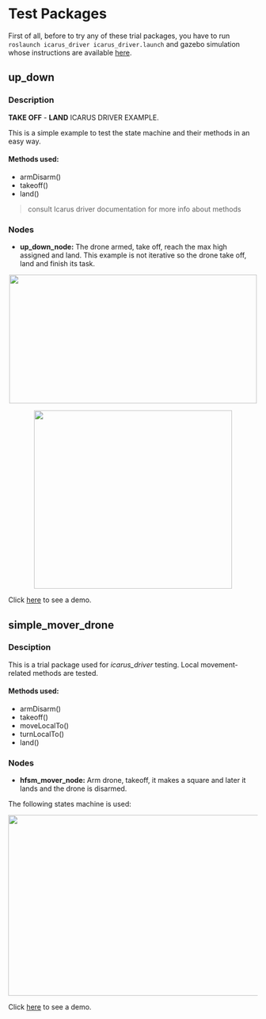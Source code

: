 # Test Packages

First of all, before to try any of these trial packages, you have to run ``roslaunch icarus_driver icarus_driver.launch`` and gazebo simulation whose instructions are available [here](https://github.com/RoboTech-URJC/Icarus-Project/blob/master/src/ros_package/README.md).

## up_down

### Description

**TAKE OFF** - **LAND**  ICARUS DRIVER EXAMPLE.

This is a simple example to test the state machine and their methods in an easy way.

#### Methods used:

* armDisarm()
* takeoff()
* land()

> consult Icarus driver documentation for more info about methods

### Nodes

* **up_down_node:** The drone armed, take off, reach the max high assigned and land. This example is not iterative so the drone take off, land and finish its task.


<p align="center">
  <img width="500" height="260" src="https://github.com/RoboTech-URJC/Icarus-Project/blob/master/docs/up_down_diagram_1.png">
</p>


<p align="center">
  <img width="400" height="360" src="https://github.com/RoboTech-URJC/Icarus-Project/blob/master/docs/up_down_diagram_2.png">
</p>

Click [here](https://www.youtube.com/watch?v=18O6sHyMoOc&feature=youtu.be) to see a demo.

## simple_mover_drone

### Desciption

This is a trial package used for *icarus_driver* testing. Local movement-related methods are tested.

#### Methods used:

* armDisarm()
* takeoff()
* moveLocalTo()
* turnLocalTo()
* land()

### Nodes

* **hfsm_mover_node:** Arm drone, takeoff, it makes a square and later it lands and the drone is disarmed.

The following states machine is used:

<p align="center">
  <img width="607" height="365" src="https://github.com/RoboTech-URJC/Icarus-Project/blob/master/docs/states_machine_simple_mover_drone.png">
</p>

Click [here](https://www.youtube.com/watch?v=8j3A2Or808Q&feature=youtu.be) to see a demo.
